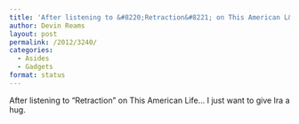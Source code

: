 ```yaml
---
title: 'After listening to &#8220;Retraction&#8221; on This American L&#8230;'
author: Devin Reams
layout: post
permalink: /2012/3240/
categories:
  - Asides
  - Gadgets
format: status
---
```

After listening to &#8220;Retraction&#8221; on This American Life&#8230; I just want to give Ira a hug.